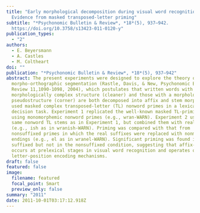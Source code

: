 ```yaml
---
title: "Early morphological decomposition during visual word recognition:
  Evidence from masked transposed-letter priming"
subtitle: "*Psychonomic Bulletin & Review*, *18*(5), 937–942.
  https://doi.org/10.3758/s13423-011-0120-y"
publication_types:
  - "2"
authors:
  - E. Beyersmann
  - A. Castles
  - M. Coltheart
doi: ""
publication: "*Psychonomic Bulletin & Review*, *18*(5), 937–942"
abstract: The present experiments were designed to explore the theory of early
  morpho-orthographic segmentation (Rastle, Davis, & New, Psychonomic Bulletin &
  Review 11,1090-1098, 2004), which postulates that written words with a true
  morphologically complex structure (cleaner) and those with a morphological
  pseudostructure (corner) are both decomposed into affix and stem morphemes. We
  used masked complex transposed-letter (TL) nonword primes in a lexical
  decision task. Experiment 1 replicated the well-known masked TL-priming effect
  using monomorphemic nonword primes (e.g., wran-WARN). Experiment 2 used the
  same nonword TL stems as in Experiment 1, but combined them with real suffixes
  (e.g., ish as in wranish-WARN). Priming was compared with that from
  nonsuffixed primes in which the real suffixes were replaced with nonmorphemic
  endings (e.g., el as in wranel-WARN). Significant priming was found in the
  suffixed but not in the nonsuffixed condition, suggesting that affix-stripping
  occurs at prelexical stages in visual word recognition and operates over early
  letter-position encoding mechanisms.
draft: false
featured: false
image:
  filename: featured
  focal_point: Smart
  preview_only: false
summary: "2011"
date: 2011-10-01T03:17:12.918Z
---
```

